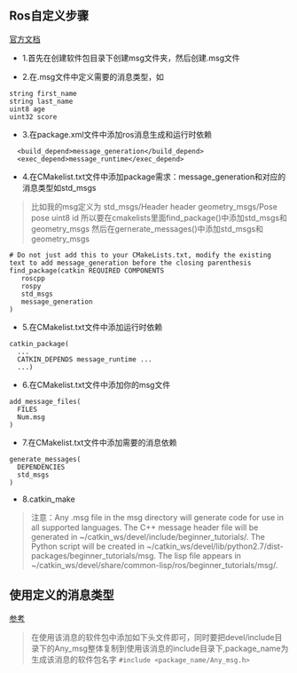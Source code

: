 ## Ros自定义步骤
[官方文档](http://wiki.ros.org/ROS/Tutorials/CreatingMsgAndSrv#Common_step_for_msg_and_srv)

* 1.首先在创建软件包目录下创建msg文件夹，然后创建.msg文件

* 2.在.msg文件中定义需要的消息类型，如
```make
string first_name
string last_name
uint8 age
uint32 score
```

* 3.在package.xml文件中添加ros消息生成和运行时依赖
```make
  <build_depend>message_generation</build_depend>
  <exec_depend>message_runtime</exec_depend>
```

* 4.在CMakelist.txt文件中添加package需求：message_generation和对应的消息类型如std_msgs
> 比如我的msg定义为
  std_msgs/Header header
  geometry_msgs/Pose pose
  uint8 id
  所以要在cmakelists里面find_package()中添加std_msgs和geometry_msgs
  然后在gernerate_messages()中添加std_msgs和geometry_msgs
```make
# Do not just add this to your CMakeLists.txt, modify the existing text to add message_generation before the closing parenthesis
find_package(catkin REQUIRED COMPONENTS
   roscpp
   rospy
   std_msgs
   message_generation
)
```

* 5.在CMakelist.txt文件中添加运行时依赖
```make
catkin_package(
  ...
  CATKIN_DEPENDS message_runtime ...
  ...)
```

* 6.在CMakelist.txt文件中添加你的msg文件
```make
add_message_files(
  FILES
  Num.msg
)
```

* 7.在CMakelist.txt文件中添加需要的消息依赖
```make
generate_messages(
  DEPENDENCIES
  std_msgs
)
```
* 8.catkin_make

> 注意：Any .msg file in the msg directory will generate code for use in all supported languages. The C++ message header file will be generated in ~/catkin_ws/devel/include/beginner_tutorials/. The Python script will be created in ~/catkin_ws/devel/lib/python2.7/dist-packages/beginner_tutorials/msg. The lisp file appears in ~/catkin_ws/devel/share/common-lisp/ros/beginner_tutorials/msg/.


## 使用定义的消息类型
[参考](https://blog.csdn.net/jinking01/article/details/79620911)  
>  在使用该消息的软件包中添加如下头文件即可，同时要把devel/include目录下的Any_msg整体复制到使用该消息的include目录下,package_name为生成该消息的软件包名字
   `#include <package_name/Any_msg.h>`
